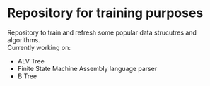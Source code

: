 # Repository for training purposes
Repository to train and refresh some popular data strucutres and algorithms. <br>
Currently working on: <br>
- ALV Tree
- Finite State Machine Assembly language parser
- B Tree
